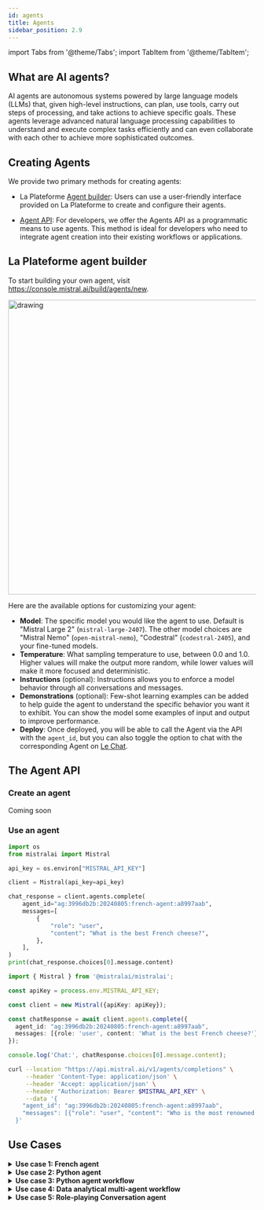 ```yaml
---
id: agents
title: Agents
sidebar_position: 2.9
---
```

import Tabs from '@theme/Tabs';
import TabItem from '@theme/TabItem';


## What are AI agents? 

AI agents are autonomous systems powered by large language models (LLMs) that, given high-level instructions, can plan, use tools, carry out steps of processing, and take actions to achieve specific goals. These agents leverage advanced natural language processing capabilities to understand and execute complex tasks efficiently and can even collaborate with each other to achieve more sophisticated outcomes.


## Creating Agents
We provide two primary methods for creating agents:

- La Plateforme [Agent builder](https://console.mistral.ai/build/agents/new): Users can use a user-friendly interface provided on La Plateforme to create and configure their agents.

- [Agent API](#the-agents-api): For developers, we offer the Agents API as a programmatic means to use agents. This method is ideal for developers who need to integrate agent creation into their existing workflows or applications.

## La Plateforme agent builder

To start building your own agent, visit https://console.mistral.ai/build/agents/new.

<img src="/img/agent.png" alt="drawing" width="600"/>

Here are the available options for customizing your agent:
- **Model**: The specific model you would like the agent to use. Default is "Mistral Large 2" (`mistral-large-2407`). The other model choices are "Mistral Nemo" (`open-mistral-nemo`), "Codestral" (`codestral-2405`), and your fine-tuned models.
- **Temperature**: What sampling temperature to use, between 0.0 and 1.0. Higher values will make the output more random, while lower values will make it more focused and deterministic.
- **Instructions** (optional): Instructions allows you to enforce a model behavior through all conversations and messages.
- **Demonstrations** (optional): Few-shot learning examples can be added to help guide the agent to understand the specific behavior you want it to exhibit. You can show the model some examples of input and output to improve performance.
- **Deploy**: Once deployed, you will be able to call the Agent via the API with the `agent_id`, but you can also toggle the option to chat with the corresponding Agent on [Le Chat](https://chat.mistral.ai/chat).


## The Agent API 

### Create an agent

Coming soon 
<!-- 
<Tabs>
  <TabItem value="python" label="python">

```python
TODO 
```
  </TabItem>

  <TabItem value="javascript" label="javascript">

```javascript
TODO
```
  </TabItem>
  
  <TabItem value="curl" label="curl" default>

```bash
curl --location "https://api.mistral.ai/v1/agents" \
     --header 'Content-Type: application/json' \
     --header 'Accept: application/json' \
     --header "Authorization: Bearer $MISTRAL_API_KEY" \
     --data '{
    "name": "French agent",
    "model": "mistral-large-latest",
    "instructions": "You are a French-speaking virtual agent, designed to answer your questions in French only, no matter the language of the question."
  }'
```
  </TabItem>

</Tabs> -->



### Use an agent


<Tabs>
  <TabItem value="python" label="python" default>

```python
import os
from mistralai import Mistral

api_key = os.environ["MISTRAL_API_KEY"]

client = Mistral(api_key=api_key)

chat_response = client.agents.complete(
    agent_id="ag:3996db2b:20240805:french-agent:a8997aab",
    messages=[
        {
            "role": "user",
            "content": "What is the best French cheese?",
        },
    ],
)
print(chat_response.choices[0].message.content)


```
  </TabItem>

  <TabItem value="javascript" label="javascript">

```typescript
import { Mistral } from '@mistralai/mistralai';

const apiKey = process.env.MISTRAL_API_KEY;

const client = new Mistral({apiKey: apiKey});

const chatResponse = await client.agents.complete({
  agent_id: "ag:3996db2b:20240805:french-agent:a8997aab",
  messages: [{role: 'user', content: 'What is the best French cheese?'}],
});

console.log('Chat:', chatResponse.choices[0].message.content);
```
  </TabItem>
  
  <TabItem value="curl" label="curl">

```bash
curl --location "https://api.mistral.ai/v1/agents/completions" \
     --header 'Content-Type: application/json' \
     --header 'Accept: application/json' \
     --header "Authorization: Bearer $MISTRAL_API_KEY" \
     --data '{
    "agent_id": "ag:3996db2b:20240805:french-agent:a8997aab",
    "messages": [{"role": "user", "content": "Who is the most renowned French painter?"}]
  }'
```
  </TabItem>

</Tabs>

<!-- 
### List/delete agents

<Tabs>
  <TabItem value="python" label="python" default>

```python
TODO 
```
  </TabItem>

  <TabItem value="javascript" label="javascript">

```javascript
TODO
```
  </TabItem>
  
  <TabItem value="curl" label="curl">

```bash
TODO
```
  </TabItem>

</Tabs> -->

## Use Cases
<details>
    <summary><b>Use case 1: French agent</b></summary>

You can create an agent that only speaks French. You'll need to set up the agent with specific instructions and use few-shot learning to ensure it understands the requirement to communicate solely in French. 

<!-- Here's the sample Python code to create an agent that only speaks French:

```py
TODO
``` -->

Here is an example of how you can create this agent with the La Plateforme [agent builder](https://console.mistral.ai/build/agents/new).
<img src="/img/French_agent.png" alt="drawing" width="600"/>
</details>

<details>
 <summary><b>Use case 2: Python agent</b></summary>

You can create an agent that outputs only Python code without any explanations. This is useful when you need to generate code snippets that can be easily copied and pasted, without the additional explanatory text that our model typically provides.

<!-- Here's the sample Python code to create this agent:

```py
TODO
``` -->

Here is an example of how you can create this agent with using the La Plateforme [agent builder](https://console.mistral.ai/build/agents/new).

   
<img src="/img/Python_agent.png" alt="drawing" width="600"/>
</details>

<details>
    <summary><b>Use case 3: Python agent workflow</b></summary>

<img src="/img/agent_demo1.png" alt="drawing" width="600"/>

You can use the Python agent we created in use case 2 in an assistant coding workflow. For example, here is a very simple Python agent workflow with the following steps:

1. User Query:

The process starts when the user submits a query or request to the Python agent.

2. Code and Test Case Generation:

The agent interprets the user's query and generates the corresponding Python code. Alongside the code, the agent creates a test case to verify the functionality of the generated code.

3. Execution and Validation:

The agent attempts to run the generated code to ensure it executes without errors.
The agent then runs the test case to confirm that the code produces the correct output.

4. Retry Mechanism:

If the code fails to run or the test case does not pass, the agent initiates a retry.
It regenerates the code and test case, addressing any issues identified during the previous attempt.

5. Result Output:

Once the code runs successfully and passes the test case, the agent delivers the result to the user.

Check out this [example notebook](https://github.com/mistralai/cookbook/blob/main/mistral/agents/simple_Python_agent_workflow.ipynb) for details. 

</details>

<details>
    <summary><b>Use case 4: Data analytical multi-agent workflow</b></summary>

<img src="/img/agent_demo2.png" alt="drawing" width="600"/>

You can also leverage multiple agents in a workflow. Here is an example: 

1. Data Analysis Planning:

The planning agent writes a comprehensive data analysis plan, outlining the steps required to analyze the data.

2. Code Generation and Execution:

For each step in the analysis plan, the Python agent generates the corresponding code.
The Python agent then executes the generated code to perform the specified analysis.

3. Analysis Report Summarization:

Based on the results of the executed code, the summarization agent writes an analysis report.
The report summarizes the findings and insights derived from the data analysis.

Check out this [example notebook](https://github.com/mistralai/cookbook/blob/main/mistral/agents/analytical_agent_workflow.ipynb) for details. 

</details>


<details>
    <summary><b>Use case 5: Role-playing Conversation agent</b></summary>

You can also create role-playing conversation agents. For instance, in this [example](https://github.com/mistralai/cookbook/blob/main/mistral/agents/conversation_agent.ipynb), the role-playing conversation workflow generates an entertaining and humorous exchange between two agents mimicking the styles of two stand-up comedians Ali Wong and Jimmy Yang, incorporating jokes and comedic elements to enhance the conversation.

</details>

